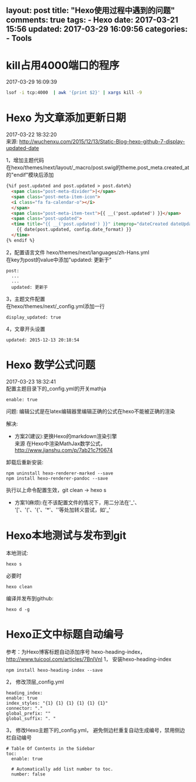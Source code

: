 layout: post
title: "Hexo使用过程中遇到的问题"
comments: true
tags:
	- Hexo
date: 2017-03-21 15:56 
updated: 2017-03-29 16:09:56
categories:
    - Tools
---
<!-- more -->

# kill占用4000端口的程序  
2017-03-29 16:09:39
```bash 
lsof -i tcp:4000  | awk '{print $2}' | xargs kill -9
```

# Hexo 为文章添加更新日期    
2017-03-22 18:32:20  
来源: <http://wuchenxu.com/2015/12/13/Static-Blog-hexo-github-7-display-updated-date>

1，增加主题代码  
在hexo/themes/next/layout/_macro/post.swig的theme.post_meta.created_at 的"endif"模块后添加  

```html
{%if post.updated and post.updated > post.date%}
  <span class="post-meta-divider">|</span>
  <span class="post-meta-item-icon">
  <i class="fa fa-calendar-o"></i>
  </span>
  <span class="post-meta-item-text">{{ __('post.updated') }}</span>
  <span class="post-updated">
  <time title="{{ __('post.updated') }}" itemprop="dateCreated dateUpdated" datetime="{{ moment(post.date).format() }}">
    {{ date(post.updated, config.date_format) }}
  </time>
{% endif %}
```

2，配置语言文件 hexo/themes/next/languages/zh-Hans.yml  
在key为post的value中添加"updated: 更新于"  

```
post:
  ...
  ...
  updated: 更新于
```

3，主题文件配置  
在hexo/themes/next/_config.yml添加一行  
```
display_updated: true
```

4，文章开头设置  
```
updated: 2015-12-13 20:18:54
```


# Hexo 数学公式问题  
2017-03-23 18:32:41  
配置主题目录下的_config.yml的开关mathja
```
enable: true
```
问题:
编辑公式是在latex编辑器里编辑正确的公式在hexo不能被正确的渲染

解决:

- 方案2(建议):更换Hexo的markdown渲染引擎    
来源 在Hexo中渲染MathJax数学公式，<http://www.jianshu.com/p/7ab21c7f0674> 

卸载后重新安装:
```
npm uninstall hexo-renderer-marked --save
npm install hexo-renderer-pandoc --save
```
执行以上命令配置生效，git clean -> hexo s

- 方案1(麻烦):在不该配置文件的情况下，用二分法在'\_'、 '['、'('、'{'、'*'、'\'等处加转义尝试，如'\_'


# Hexo本地测试与发布到git
本地测试:
```
hexo s
```

必要时
```
hexo clean
```

编译并发布到github:
```
hexo d -g
```
# Hexo正文中标题自动编号  
参考：为Hexo博客标题自动添加序号 hexo-heading-index，<http://www.tuicool.com/articles/7BnIVnI>
1， 安装hexo-heading-index  
```
npm install hexo-heading-index --save
```


2， 修改顶层_config.yml  
```
heading_index:
enable: true
index_styles: "{1} {1} {1} {1} {1} {1}"
connector: "."
global_prefix: ""
global_suffix: ". "
```


3， 修改Hexo主题下的_config.yml， 避免侧边栏重复自动生成编号，禁用侧边栏自动编号  
```
# Table Of Contents in the Sidebar
toc:
  enable: true

  # Automatically add list number to toc.
  number: false
```






